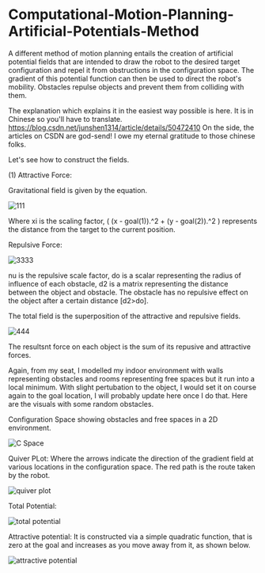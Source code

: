 # Computational-Motion-Planning-Artificial-Potentials-Method
A different method of motion planning entails the creation of artificial potential fields that are intended to draw the robot to the desired target configuration and repel it from obstructions in the configuration space. The gradient of this potential function can then be used to direct the robot's mobility. Obstacles repulse objects and prevent them from colliding with them. 

The explanation which explains it in the easiest way possible is here. It is in Chinese so you'll have to translate. https://blog.csdn.net/junshen1314/article/details/50472410 On the side, the articles on CSDN are god-send! I owe my eternal gratitude to those chinese folks.

Let's see how to construct the fields.

(1) Attractive Force: 

Gravitational field is given by the equation.

![111](https://github.com/chumoyot/Computational-Motion-Planning-Artificial-Potentials-Method/assets/135506318/b135b934-e1c9-4996-8b60-cda992e9e4b0)  

Where xi is the scaling factor, ( (x - goal(1)).^2 + (y - goal(2)).^2 ) represents the distance from the target to the current position. 


Repulsive Force: 

![3333](https://github.com/chumoyot/Computational-Motion-Planning-Artificial-Potentials-Method/assets/135506318/c95d2585-2e57-46fa-95f2-82c650ddead6)

nu is the repulsive scale factor, do is a scalar representing the radius of influence of each obstacle, d2 is a matrix representing the distance between the object and obstacle. The obstacle has no repulsive effect on the object after a certain distance [d2>do]. 

The total field is the superposition of the attractive and repulsive fields.


![444](https://github.com/chumoyot/Computational-Motion-Planning-Artificial-Potentials-Method/assets/135506318/6cce5616-4c6e-4faf-8023-fb929460d64f)

The resultsnt force on each object is the sum of its repusive and attractive forces. 

Again, from my seat, I modelled my indoor environment with walls representing obstacles and rooms representing free spaces but it run into a local minimum. With slight pertubation to the object, I would set it on course again to the goal location, I will probably update here once I do that. Here are the visuals with some random obstacles.

Configuration Space showing obstacles and free spaces in a 2D environment.

![C Space](https://github.com/chumoyot/Computational-Motion-Planning-Artificial-Potentials-Method/assets/135506318/d3dc7dae-172e-4a79-8055-ada5dd328dbd)

Quiver PLot: Where the arrows indicate the direction of the gradient field at various locations in the configuration space. The red path is the route taken by the robot.

![quiver plot](https://github.com/chumoyot/Computational-Motion-Planning-Artificial-Potentials-Method/assets/135506318/b3a775b3-8db2-4513-95e9-4d9156f45e6f)

Total Potential:

![total potential](https://github.com/chumoyot/Computational-Motion-Planning-Artificial-Potentials-Method/assets/135506318/6e3ca1a8-2be3-4093-9eef-b74e7b3d9442)

Attractive potential: It is constructed via a simple quadratic function, that is zero at the goal and increases as you move away from it, as shown below.

![attractive potential](https://github.com/chumoyot/Computational-Motion-Planning-Artificial-Potentials-Method/assets/135506318/3ada06cb-5cff-4bb3-ba2e-78c4234c073b)

